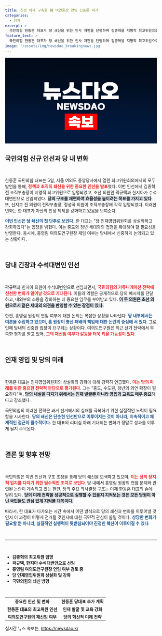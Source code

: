```yaml
---
title: 친정 체제 구축한 韓 여연원장 연임 신중론 제기
categories:
  - 정치
excerpt: >
  국민의힘 한동훈 대표가 당 쇄신을 위한 인사 개편을 단행하며 김종혁을 지명직 최고위원으로 선임했다. 홍영림 여의도연구원장의 연임 여부는 당내 논란 중, 변화의 바람이 국면 전환을 이끌 수 있을지 주목된다!
feature_text: >
  국민의힘 한동훈 대표가 당 쇄신을 위한 인사 개편을 단행하며 김종혁을 지명직 최고위원으로 선임했다. 홍영림 여의도연구원장의 연임 여부는 당내 논란 중, 변화의 바람이 국면 전환을 이끌 수 있을지 주목된다!
image: '/assets/img/newsdao_breakingnews.jpg'
---
```


<p><img src="/assets/img/newsdao_breakingnews.jpg" alt="ontimetimes 속보" /></p>

<h2 data-ke-size="size26">국민의힘 신규 인선과 당 내 변화</h2>

<p data-ke-size="size16">&nbsp;</p>

<p>한동훈 국민의힘 대표는 5일, 서울 여의도 중앙당사에서 열린 최고위원회의에서의 모두발언을 통해, <b><span style="color: #ee2323;">정책과 조직의 쇄신을 위한 중요한 인선을 발표</span></b>했다. 이번 인선에서 김종혁 전 조직부총장이 지명직 최고위원으로 임명되었고, 초선 의원인 곽규택과 한지아가 수석대변인으로 선임되었다. <b><span style="background-color: #21538527;">당의 구조를 재편하여 효율성을 높이려는 목표를 가지고 있다</span></b>. 또, 신지호 전 의원이 전략부총장, 정성국 의원이 조직부총장에 각각 임명되었다. 이러한 변화는 한 대표가 자신의 친정 체제를 강화하고 있음을 보여준다. </p>

<p><b><span style="color: #1a5490;">이번 인선은 당 쇄신의 첫 단추로 보인다.</span></b> 한 대표는 "당 인재영입위원회를 상설화하고 강화하겠다"는 입장을 밝혔다. 이는 중도와 청년 세대와의 접점을 확대해야 할 필요성을 반영한다. 동시에, 홍영림 여의도연구원장 재임 여부는 당내에서 신중하게 논의되고 있는 상황이다. </p>

<p data-ke-size="size16">&nbsp;</p>

<h2 data-ke-size="size26">당내 긴장과 수석대변인 인선</h2>

<p data-ke-size="size16">&nbsp;</p>

<p>곽규택과 한지아 의원이 수석대변인으로 선임되면서, <b><span style="color: #ee2323;">국민의힘의 커뮤니케이션 전략에 신선한 변화가 일어날 것으로 기대된다</span></b>. 이들의 역할은 공개적으로 당의 메시지를 전달하고, 내외부의 소통을 강화하는 데 중요한 임무를 부여받고 있다. <b><span style="background-color: #21538527;">이 두 의원은 초선 의원으로서 젊은 세대의 의견을 반영할 수 있는 장점이 있다.</span></b></p>

<p>한편, 홍영림 원장의 연임 여부에 대한 논의는 복잡한 상황을 나타낸다. <b><span style="color: #1a5490;">당 내부에서는 여론을 수집하고 있으며, 홍 원장이 총선 패배의 책임에 대한 논란의 중심에 서 있다</span></b>. 그로 인해 당내의 신중한 입장이 요구되는 상황이다. 여의도연구원은 최근 선거 전략에서 부족한 평가를 받고 있어, <b><span style="color: #ee2323;">그의 재신임 여부가 갈등을 더욱 키울 가능성이 있다</span></b>.</p>

<p data-ke-size="size16">&nbsp;</p>

<h2 data-ke-size="size26">인재 영입 및 당의 미래</h2>

<p data-ke-size="size16">&nbsp;</p>

<p>한동훈 대표는 인재영입위원회의 상설화와 강화에 대해 강력히 언급했다. <b><span style="color: #ee2323;">이는 당의 미래를 위한 중요한 전략적 판단으로 평가된다</span></b>. 그는 "중도, 수도권, 청년의 외연 확장이 필요하다"며, <b><span style="background-color: #21538527;">당의 내실을 다지기 위해서는 인재 발굴뿐 아니라 영입과 교육도 매우 중요</span></b>하다고 강조했다.</p>

<p>국민의힘의 이러한 전략은 과거 선거에서의 실패를 극복하기 위한 실질적인 노력이 필요함을 시사한다. <b><span style="color: #1a5490;">당의 쇄신은 단순한 인선만으로 이루어지는 것이 아니라, 지속적이고 체계적인 접근이 필수적이다</span></b>. 한 대표의 리더십 아래 기대되는 변화가 정말로 성과를 이루게 될지 주목된다.</p>

<p data-ke-size="size16">&nbsp;</p>

<h2 data-ke-size="size26">결론 및 향후 전망</h2>

<p data-ke-size="size16">&nbsp;</p>

<p>국민의힘은 이번 인선과 구조 조정을 통해 당의 쇄신을 모색하고 있으며, <b><span style="color: #ee2323;">이는 당의 정치적 입지를 다지기 위한 필수적인 조치로 보인다</span></b>. 당 내에서 홍영림 원장의 연임 문제와 관련된 논란이 계속되고 있는 한편, 당의 주요 의사결정 구조는 이제 한동훈 대표의 손에 달려 있다. <b><span style="background-color: #21538527;">당의 미래 전략을 성공적으로 실행할 수 있을지 지켜보는 것은 모든 당원이 아닌 국민들도 관심 있게 지켜볼 대목이다.</span></b></p>

<p>따라서, 한 대표가 다가오는 시간 속에서 어떤 방식으로 당의 쇄신과 변화를 이루어낼 것인지 이 과정이 어떻게 전개될 것인지에 대한 국민적 관심이 쏠릴 것이다. <b><span style="color: #1a5490;">상당한 변화가 필요할 뿐 아니라, 실질적인 실행력이 뒷받침되어야 진정한 혁신이 이루어질 수 있다</span></b>. </p>

<p data-ke-size="size16">&nbsp;</p>

<hr>

<p data-ke-size="size16">&nbsp;</p>

<ul>
<li><b>김종혁의 최고위원 임명</b></li>
<li><b>곽규택, 한지아 수석대변인으로 선임</b></li>
<li><b>홍영림 여의도연구원장 연임 여부 검토 중</b></li>
<li><b>당 인재영입위원회 상설화 및 강화</b></li>
<li><b>국민의힘의 쇄신 방향</b></li>
</ul>

<p data-ke-size="size16">&nbsp;</p>

<table style="width: 100%;">
<tr>
<td style="text-align: center; height: 17px;"><b>중요한 인선 및 변화</b></td>
<td style="text-align: center; height: 17px;"><b>한동훈 당대표 추가 계획</b></td>
</tr>
<tr>
<td style="text-align: center; height: 17px;"><b>한동훈 대표의 최고위원 인선</b></td>
<td style="text-align: center; height: 17px;"><b>인재 발굴 및 교육 강화</b></td>
</tr>
<tr>
<td style="text-align: center; height: 17px;"><b>여의도연구원의 재신임 여부</b></td>
<td style="text-align: center; height: 17px;"><b>당의 혁신적 미래 전략</b></td>
</tr>
</table>
실시간 뉴스 속보는, <a href="https://newsdao.kr" rel="dofollow">https://newsdao.kr</a>


